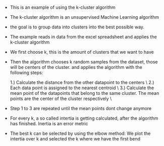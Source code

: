 - This is an example of using the k-cluster algorithm

- The k-cluster algorithm is an unsupervised Machine Learning algorithm

- the goal is to group data into clusters into the best possible way.


- The example reads in data from the excel spreadsheet and applies the k-cluster algorithm

- We first choose k, this is the amount of clusters that we want to have

- Then the algorithm chooses k random samples from the dataset, those will be centers of the cluster.
  and applies the algorithm with the following steps:

   1.) Calculate the distance from the other datapoint to the centers \\
   2.) Each data point is assigned to the nearest centroid \\
   3.) Calculate the mean point of the datapoints that belong to the same cluster. The mean points are the center of the cluster respectively \\
   
- Step 1 to 3 are repeated until the mean points dont change anymore

- For every k, a so called intertia is getting calculated, after the algorithm has finished. Inertia is an error metric
  
- The best k can be selected by using the elbow method: We plot the intertia over k and selected the k where we have the first bend
